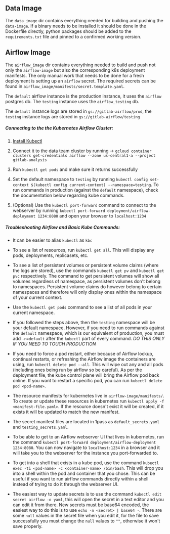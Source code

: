 ## Data Image

The `data_image` dir contains everything needed for building and pushing the `data-image`. If a binary needs to be installed it should be done in the Dockerfile directly, python packages should be added to the `requirements.txt` file and pinned to a confirmed working version.


## Airflow Image

The `airflow_image` dir contains everything needed to build and push not only the `airflow-image` but also the corresponding k8s deployment manifests. The only manual work that needs to be done for a fresh deployment is setting up an `airflow` secret. The required secrets can be found in `airflow_image/manifests/secret.template.yaml`.  

The `default` airflow instance is the production instance, it uses the `airflow` postgres db. The `testing` instance uses the `airflow_testing` db.  

The `default` instance logs are stored in `gs://gitlab-airflow/prod`, the `testing` instance logs are stored in `gs://gitlab-airflow/testing`
##### Connecting to the the Kubernetes Airflow Cluster:

1. [Install Kubectl](https://kubernetes.io/docs/tasks/tools/install-kubectl/#install-with-homebrew-on-macos)

2.  Connect it to the data team cluster by running -> `gcloud container clusters get-credentials airflow --zone us-central1-a --project gitlab-analysis`

3.  Run `kubectl get pods` and make sure it returns successfully 

4.  Set the default namespace to `testing` by running `kubectl config set-context $(kubectl config current-context) --namespace=testing`. To run commands in production (against the `default` namespace), check the documentation below regarding kube commands.

5. (Optional) Use the `kubectl port-forward` command to connect to the webserver by running `kubectl port-forward deployment/airflow-deployment 1234:8080` and open your browser to `localhost:1234` 

##### Troubleshooting Airflow and Basic Kube Commands:

-  It can be easier to alias `kubectl` as `kbc`

-  To see a list of resources, run `kubectl get all`. This will display any pods, deployments, replicasets, etc.

-  To see a list of persistent volumes or persistent volume claims (where the logs are stored), use the commands `kubectl get pv` and `kubectl get pvc` respectively. The command to get persistent volumes will show all volumes regardless of namespace, as persistent volumes don't belong to namespaces. Persistent volume claims do however belong to certain namespaces and therefore will only display ones within the namespace of your current context.

- Use the `kubectl get pods` command to see a list of all pods in your current namespace.

- If you followed the steps above, then the `testing` namespace will be your default namespace. However, if you need to run commands against the `default` namespace, which is our equivalent of production, you must add `-n=default` after the `kubectl` part of every command. *DO THIS ONLY IF YOU NEED TO TOUCH PRODUCTION*

- If you need to force a pod restart, either because of Airflow lockup, continual restarts, or refreshing the Airflow image the containers are using, run `kubectl delete pod --all`. This will wipe out any and all pods (including ones being run by airflow so be careful). As per the deployment file, the kube control plane will bring the Airflow pod back online. If you want to restart a specific pod, you can run `kubectl delete pod <pod-name>`.

- The resource manifests for kubernetes live in `airflow-image/manifests/`. To create or update these resources in kubernetes run `kubectl apply -f <manifest-file.yaml>`. If the resource doesn't exist it will be created, if it exists it will be updated to match the new manifest.

-  The secret manifest files are located in 1pass as `default_secrets.yaml` and `testing_secrets.yaml`.

-  To be able to get to an Airflow webserver UI that lives in kubernetes, run the command `kubectl port-forward deployment/airflow-deployment 1234:8080`. You can now navigate to `localhost:1234` in a browser and it will take you to the webserver for the instance you port-forwarded to. 

-  To get into a shell that exists in a kube pod, use the command `kubectl exec -ti <pod-name> -c <container-name> /bin/bash`. This will drop you into a shell within the pod and container that you chose. This can be useful if you want to run airflow commands directly within a shell instead of trying to do it through the webserver UI.

-  The easiest way to update secrets is to use the command `kubectl edit secret airflow -o yaml`, this will open the secret in a text editor and you can edit it from there. New secrets must be base64 encoded, the easiest way to do this is to use `echo -n <secret> | base64 -`. There are some `null` values in the secret file when you edit it, for the file to save successfully you must change the `null` values to `""`, otherwise it won't save properly.
